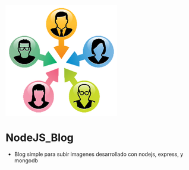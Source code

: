 ![Image of Yaktocat](https://github.com/cluco91/NodeJS_Blog/blob/master/Blog.png)

# NodeJS_Blog

- Blog simple para subir imagenes desarrollado con nodejs, express, y mongodb
